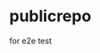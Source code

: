 # publicrepo
for e2e test













































































































































































































































































































































































































































































































































































































































































































































































































































































































































































































































































































































































































































































































































































































































































































































































































































































































































































































































































































































































































































































































































































































































































































































































































































































































































































































































































































































































































































































































































































































































































































































































